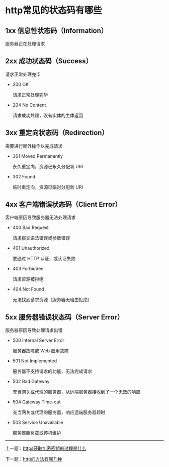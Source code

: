 # http常见的状态码有哪些

## 1xx 信息性状态码（Information）

服务器正在处理请求

## 2xx 成功状态码（Success）

请求正常处理完毕

- 200 OK

  请求正常处理完毕

- 204 No Content

  请求成功处理，没有实体的主体返回

## 3xx 重定向状态码（Redirection）

需要进行额外操作以完成请求

- 301 Moved Permanently

  永久重定向，资源已永久分配新 URI

- 302 Found

  临时重定向，资源已临时分配新 URI

## 4xx 客户端错误状态码（Client Error）

客户端原因导致服务器无法处理请求

- 400 Bad Request

  请求报文语法错误或参数错误

- 401 Unauthorized

  要通过 HTTP 认证，或认证失败

- 403 Forbidden

  请求资源被拒绝

- 404 Not Found

  无法找到请求资源（服务器无理由拒绝）

## 5xx 服务器错误状态码（Server Error）

服务器原因导致处理请求出错

- 500 Internal Server Error

  服务器故障或 Web 应用故障

- 501 Not Implemented

  服务器不支持请求的功能，无法完成请求

- 502 Bad Gateway

  充当网关或代理的服务器，从远端服务器接收到了一个无效的响应

- 504 Gateway Time-out

  充当网关或代理的服务器，响应远端服务器超时

- 503 Service Unavailable

  服务器超负载或停机维护


---

上一题：[https获取加密密钥的过程是什么](https://github.com/tolerance-go/keep-learning/blob/master/output/%E5%89%8D%E7%AB%AF%2Fhttp(s)%2Fhttps%E8%8E%B7%E5%8F%96%E5%8A%A0%E5%AF%86%E5%AF%86%E9%92%A5%E7%9A%84%E8%BF%87%E7%A8%8B%E6%98%AF%E4%BB%80%E4%B9%88.md)

下一题：[http的方法有哪几种](https://github.com/tolerance-go/keep-learning/blob/master/output/%E5%89%8D%E7%AB%AF%2Fhttp(s)%2Fhttp%E7%9A%84%E6%96%B9%E6%B3%95%E6%9C%89%E5%93%AA%E5%87%A0%E7%A7%8D.md)
